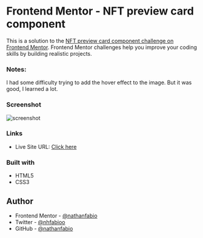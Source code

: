 # Frontend Mentor - NFT preview card component

This is a solution to the [NFT preview card component challenge on Frontend Mentor](https://www.frontendmentor.io/challenges/nft-preview-card-component-SbdUL_w0U). Frontend Mentor challenges help you improve your coding skills by building realistic projects. 

### Notes:
I had some difficulty trying to add the hover effect to the image. But it was good, I learned a lot.

### Screenshot
<img src="screenshot-qrcode.png" alt="screenshot">

### Links

- Live Site URL: <a href="https://nathanfabio.github.io/project-qr-code-component/">Click here</a>


### Built with
- HTML5
- CSS3


## Author

- Frontend Mentor - [@nathanfabio](https://www.frontendmentor.io/profile/nathanfabio)
- Twitter - [@nhfabioo](https://www.twitter.com/nhfabioo)
- GitHub  -  [@nathanfabio](https://github.com/nathanfabio)
